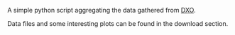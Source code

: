 A simple python script aggregating the data gathered from [DXO](https://www.dxomark.com/). 

Data files and some interesting plots can be found in the download section.
